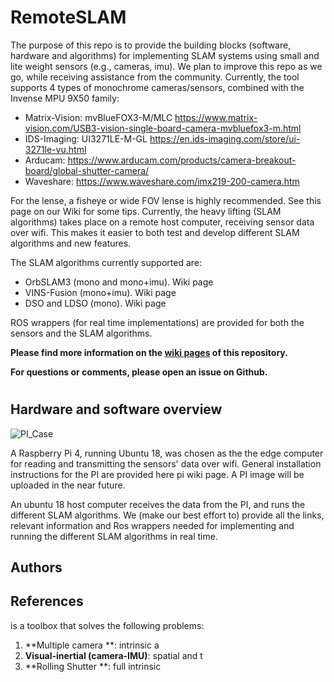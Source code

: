 # RemoteSLAM

The purpose of this repo is to provide the building blocks (software, hardware and algorithms) for implementing SLAM systems using small and lite weight sensors (e.g., cameras, imu).
We plan to improve this repo as we go, while receiving assistance from the community.
Currently, the tool supports 4 types of monochrome cameras/sensors, combined with the Invense MPU 9X50 family:
* Matrix-Vision:  mvBlueFOX3-M/MLC https://www.matrix-vision.com/USB3-vision-single-board-camera-mvbluefox3-m.html
* IDS-Imaging:  UI3271LE-M-GL   https://en.ids-imaging.com/store/ui-3271le-vu.html
* Arducam:   https://www.arducam.com/products/camera-breakout-board/global-shutter-camera/
* Waveshare: https://www.waveshare.com/imx219-200-camera.htm

For the lense, a fisheye or wide FOV lense is highly recommended. See this page on our Wiki for some tips.
Currently, the heavy lifting (SLAM algorithms) takes place on a remote host computer, receiving sensor data over wifi. This makes it easier to both test and develop different SLAM algorithms and new features.

The SLAM algorithms currently supported are:
* OrbSLAM3 (mono and mono+imu). Wiki page
* VINS-Fusion (mono+imu). Wiki page
* DSO and LDSO (mono). Wiki page

ROS wrappers (for real time implementations) are provided for both the sensors and the SLAM algorithms.


**Please find more information on the [wiki pages](https://github.com/tau-adl/RemoteSLAM/wiki) of this repository.**

**For questions or comments, please open an issue on Github.**


#
#
## Hardware and software overview

![PI_Case](https://github.com/tau-adl/RemoteSLAM/blob/main/PI_case_small.jpg)

A Raspberry Pi 4, running Ubuntu 18, was chosen as the the edge computer for reading and transmitting the sensors' data over wifi. General installation instructions for the PI are provided here pi wiki page. A PI image will be uploaded in the near future.

An ubuntu 18 host computer receives the data from the PI, and runs the different SLAM algorithms. We (make our best effort to) provide all the links, relevant information and Ros wrappers needed for implementing and running the different SLAM algorithms in real time. 


## Authors

## References




 is a toolbox that solves the following  problems:

1. **Multiple camera **: 
    intrinsic a
2. **Visual-inertial (camera-IMU)**:
    spatial and t
3. **Rolling Shutter **:
    full intrinsic 
